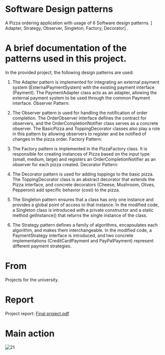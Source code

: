 # Software Design patterns 
A Pizza ordering application with usage of 6 Software design patterns. [ Adapter, Strategy, Observer, Singleton, Factory, Decorator] .

# A brief documentation of the patterns used in this project.
In the provided project, the following design patterns are used:


1. The Adapter pattern is implemented for integrating an external payment system (ExternalPaymentSystem) with the existing payment interface (Payment). The PaymentAdapter class acts as an adapter, allowing the external payment system to be used through the common Payment interface.
Observer Pattern:

2. The Observer pattern is used for handling the notification of order completion. The OrderObserver interface defines the contract for observers, and the OrderCompletionNotifier class serves as a concrete observer. The BasicPizza and ToppingDecorator classes also play a role in this pattern by allowing observers to register and be notified of changes in the pizza order.
Factory Pattern:

3. The Factory pattern is implemented in the PizzaFactory class. It is responsible for creating instances of Pizza based on the input type (small, medium, large) and registers an OrderCompletionNotifier as an observer for each pizza created.
Decorator Pattern:

4. The Decorator pattern is used for adding toppings to the basic pizza. The ToppingDecorator class is an abstract decorator that extends the Pizza interface, and concrete decorators (Cheese, Mushroom, Olives, Pepperoni) add specific behavior (cost) to the pizza.

5. The Singleton pattern ensures that a class has only one instance and provides a global point of access to that instance. In the modified code, a Singleton class is introduced with a private constructor and a static method getInstance() that returns the single instance of the class.

6. The Strategy pattern defines a family of algorithms, encapsulates each algorithm, and makes them interchangeable. In the modified code, a PaymentStrategy interface is introduced, and two concrete implementations (CreditCardPayment and PayPalPayment) represent different payment strategies.

# From
Projects for the university.

# Report

Project report: [Final project.pdf](https://github.com/YasarMushtaq1/SDP_Final/files/13418406/Final.project.pdf)


# Main action

![21](https://github.com/YasarMushtaq1/SDP_Final/assets/124120950/ac2e3444-ada7-4e29-aae8-e5de99299dbb)










